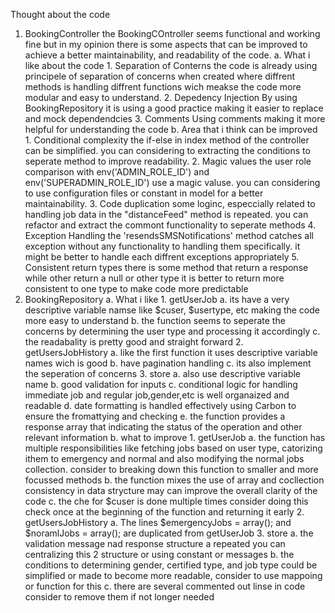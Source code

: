 Thought about the code
1. BookingController
    the BookingCOntroller seems functional and working fine but in my opinion there is some aspects that can be improved to achieve a better maintainability, and readability of the code.
    a. What i like about the code
        1. Separation of Conterns
            the code is already using principele of separation of concerns when created where diffrent methods is handling diffrent functions wich meakse the code more modular and easy to understand.
        2. Depedency Injection
            By using BookingRepository it is using a good practice making it easier to replace and mock dependendcies
        3. Comments
            Using comments making it more helpful for understanding the code
    b. Area that i think can be improved
        1. Conditional complexity
            the if-else in index method of the controller can be simplified. you can considering to extracting the conditions to seperate method to improve readability.
        2. Magic values
            the user role comparison with env('ADMIN_ROLE_ID') and env('SUPERADMIN_ROLE_ID') use a magic valuse. you can considering to use configuration files or constant in model for a better maintainability.
        3. Code duplication
            some loginc, especcially related to handling job data in the "distanceFeed" method is repeated. you can refactor and extract the commont functionality to seperate methods
        4. Exception Handling
            the 'resendsSMSNotifications' method catches all exception without any functionality to handling them specifically. it might be better to handle each diffrent exceptions appropriately
        5. Consistent return types
            there is some method that return a response while other return a null or other type it is better to return more consistent to one type to make code more predictable
2. BookingRepository
    a. What i like
        1. getUserJob
            a. its have a very descriptive variable namse like $cuser, $usertype, etc making the code more easy to understand
            b. the function seems to seperate the concerns by determining the user type and processing it accordingly
            c. the readabality is pretty good and straight forward
        2. getUsersJobHistory
            a. like the first function it uses descriptive variable names wich is good
            b. have pagination handling
            c. its also implement the seperation of concerns
        3. store
            a. also use descriptive variable name
            b. good validation for inputs
            c. conditional logic for handling immediate job and regular job,gender,etc is well organaized and readable
            d. date formatting is handled effectively using Carbon to ensure the fromattying and checking
            e. the function provides a response array that indicating the status of the operation and other relevant information
    b. what to improve
        1. getUserJob
            a. the function has multiple responsibilities like fetching jobs based on user type, catorizing ithem to emergency and normal and also modifying the normal jobs collection. consider to breaking down this function to smaller and more focussed methods
            b. the function mixes the use of array and cocllection consistency in data strycture may can improve the overall clarity of the code
            c. the che for $cuser is done multiple times consider doing this check once at the beginning of the function and returning it early
        2. getUsersJobHistory
            a. The lines $emergencyJobs = array(); and $noramlJobs = array(); are duplicated from getUserJob
        3. store
            a. the validation message nad response structure a repeated you can centralizing this 2 structure or using constant or messages
            b. the conditions to determining gender, certified type, and job type could be simplified or made to become more readable, consider to use mappoing or function for this
            c. there are several commented out linse in code consider to remove them if not longer needed
